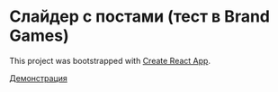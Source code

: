 # Слайдер с постами (тест в Brand Games)

This project was bootstrapped with [Create React App](https://github.com/facebook/create-react-app).

[Демонстрация](https://letow.github.io/brand-games-t/)

